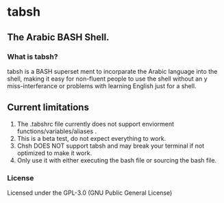 # tabsh 
## The Arabic BASH Shell.

### What is tabsh?
 <p>tabsh is a BASH superset ment to incorparate the Arabic language into the shell, making it easy for non-fluent people to use the shell without an
 y miss-interferance or problems with learning English just for a shell.</p>

## Current limitations

1. The .tabshrc file currently does not support enviorment functions/variables/aliases .
2. This is a beta test, do not expect everything to work.
3. Chsh DOES NOT support tabsh and may break your terminal if not optimized to make it work.
4. Only use it with either executing the bash file or sourcing the bash file.

### License
Licensed under the GPL-3.0 (GNU Public General License)
